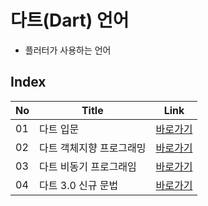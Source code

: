 # 다트(Dart) 언어
- 플러터가 사용하는 언어

Index
---
|No|Title|Link|
|-|-|-|
|01|다트 입문|[바로가기](./01)|
|02|다트 객체지향 프로그래밍|[바로가기](./02)|
|03|다트 비동기 프로그래임|[바로가기](./03)|
|04|다트 3.0 신규 문법|[바로가기](./04)|


